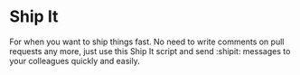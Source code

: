# Ship It

For when you want to ship things fast. No need to write comments on pull requests any more, just use this Ship It script and send :shipit: messages to your colleagues quickly and easily.
